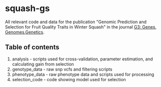 # squash-gs
All relevant code and data for the publication "Genomic Prediction and Selection for Fruit Quality Traits in Winter Squash" in the journal [G3: Genes, Genomes,Genetics](https://www.g3journal.org/).

## Table of contents
1. analysis - scripts used for cross-validation, parameter estimation, and calculating gain from selection
2. genotype_data - raw snp vcfs and filtering scripts
3. phenotype_data - raw phenotype data and scripts used for processing
4. selection_code - code showing model used for selection
